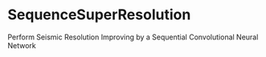 # SequenceSuperResolution
Perform Seismic Resolution Improving by a Sequential Convolutional Neural Network
